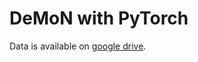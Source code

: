 # DeMoN with PyTorch

Data is available on [google drive](https://drive.google.com/drive/folders/0B8-9V4y1N7pxU25veV9aSlA4VGs?usp=sharing).

